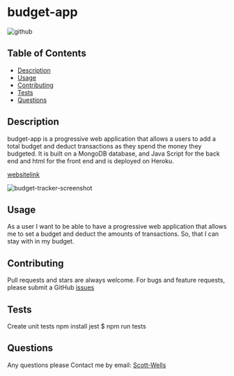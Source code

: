 # budget-app

![github](https://img.shields.io/badge/license-APACHE%202.0-blue.svg)

## Table of Contents

- [Description](#description)
- [Usage](#usage)
- [Contributing](#contributing)
- [Tests](#tests)
- [Questions](#questions)

## Description

budget-app is a progressive web application that allows a users to add a total budget and deduct transactions as they spend the money they budgeted. It is built on a MongoDB database, and Java Script for the back end and html for the front end and is deployed on Heroku.

[websitelink](https://floating-brushlands-76659.herokuapp.com/)

![budget-tracker-screenshot](https://user-images.githubusercontent.com/57837212/104829244-e306f500-583f-11eb-8d7d-83fa884f3985.PNG)

## Usage

As a user I want to be able to have a progressive web application that allows me to set a budget and deduct the amounts of transactions. So, that I can stay with in my budget.

## Contributing

Pull requests and stars are always welcome. For bugs and feature requests, please submit a GitHub [issues](https://github.com/scottpwells/budget-app/issues)

## Tests

Create unit tests
npm install jest
$ npm run tests

## Questions

Any questions please Contact me by email: [Scott-Wells](scottpwells@gmail.com)
